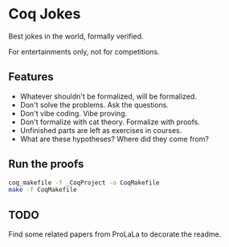 # Coq Jokes
Best jokes in the world, formally verified.

For entertainments only, not for competitions.

## Features
- Whatever shouldn't be formalized, will be formalized.
- Don't solve the problems. Ask the questions.
- Don't vibe coding. Vibe proving.
- Don't formalize with cat theory. Formalize with proofs.
- Unfinished parts are left as exercises in courses.
- What are these hypotheses? Where did they come from?

## Run the proofs
```bash
coq_makefile -f _CoqProject -o CoqMakefile
make -f CoqMakefile
```

## TODO
Find some related papers from ProLaLa to decorate the readme.